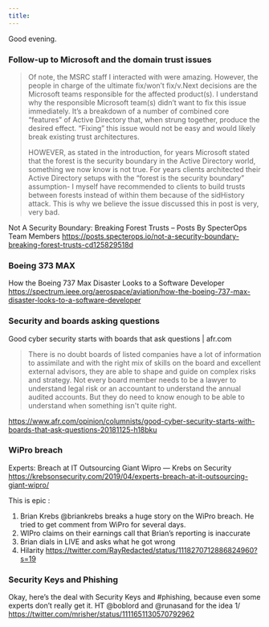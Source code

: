 ```yaml
---
title: 
---
```


Good evening.

### Follow-up to Microsoft and the domain trust issues

>Of note, the MSRC staff I interacted with were amazing. However, the people in charge of the ultimate fix/won’t fix/v.Next decisions are the Microsoft teams responsible for the affected product(s). I understand why the responsible Microsoft team(s) didn’t want to fix this issue immediately. It’s a breakdown of a number of combined core “features” of Active Directory that, when strung together, produce the desired effect. “Fixing” this issue would not be easy and would likely break existing trust architectures.
>
>HOWEVER, as stated in the introduction, for years Microsoft stated that the forest is the security boundary in the Active Directory world, something we now know is not true. For years clients architected their Active Directory setups with the “forest is the security boundary” assumption- I myself have recommended to clients to build trusts between forests instead of within them because of the sidHistory attack. This is why we believe the issue discussed this in post is very, very bad.

Not A Security Boundary: Breaking Forest Trusts – Posts By SpecterOps Team Members
https://posts.specterops.io/not-a-security-boundary-breaking-forest-trusts-cd125829518d


### Boeing 373 MAX

How the Boeing 737 Max Disaster Looks to a Software Developer https://spectrum.ieee.org/aerospace/aviation/how-the-boeing-737-max-disaster-looks-to-a-software-developer

### Security and boards asking questions

Good cyber security starts with boards that ask questions | afr.com

>There is no doubt boards of listed companies have a lot of information to assimilate and with the right mix of skills on the board and excellent external advisors, they are able to shape and guide on complex risks and strategy. Not every board member needs to be a lawyer to understand legal risk or an accountant to understand the annual audited accounts. But they do need to know enough to be able to understand when something isn't quite right. 

https://www.afr.com/opinion/columnists/good-cyber-security-starts-with-boards-that-ask-questions-20181125-h18bku

### WiPro breach

Experts: Breach at IT Outsourcing Giant Wipro — Krebs on Security
https://krebsonsecurity.com/2019/04/experts-breach-at-it-outsourcing-giant-wipro/

This is epic : 
1. Brian Krebs @briankrebs breaks a huge story on the WiPro breach. He tried to get comment from WiPro for several days. 
2. WIPro claims on their earnings call that Brian’s reporting is inaccurate 
3. Brian dials in LIVE and asks what he got wrong
4. Hilarity
https://twitter.com/RayRedacted/status/1118270712886824960?s=19

### Security Keys and Phishing

Okay, here’s the deal with Security Keys and #phishing, because even some experts don’t really get it. HT @boblord and @runasand for the idea 1/
https://twitter.com/mrisher/status/1111651130570792962